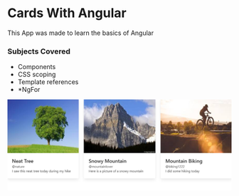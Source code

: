 # Cards With Angular

This App was made to learn the basics of Angular

### Subjects Covered

- Components
- CSS scoping
- Template references
- *NgFor

![name](https://github.com/matshel/cards-angular/blob/master/src/assets/card-app.PNG)

